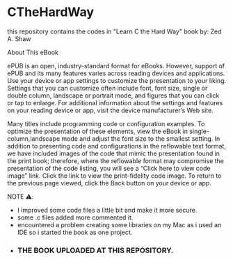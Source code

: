 # CTheHardWay

this repository contains the codes in "Learn C the Hard Way" book by: Zed A. Shaw


About This eBook

  ePUB is an open, industry-standard format for eBooks. However, 
support of ePUB and its many features varies across reading devices and applications. 
Use your device or app settings to customize the presentation to your liking. Settings that you can 
customize often include font, font size, single or double column, landscape or portrait mode, 
and figures that you can click or tap to enlarge. 
For additional information about the settings and features on your reading device or app,
visit the device manufacturer’s Web site.

Many titles include programming code or configuration examples. To optimize the presentation of these elements, 
view the eBook in single-column,landscape mode and adjust the font size to the smallest setting. 
In addition to presenting code and configurations in the reflowable text format, we have included images of the
code that mimic the presentation found in the print book; therefore,
where the reflowable format may compromise the presentation of the code listing, 
you will see a “Click here to view code image” link. Click the link to view the print-fidelity code image. 
To return to the previous page viewed, click the Back button on your device or app.
  

NOTE ⚠️: 
  - I improved some code files a little bit and make it more secure.
  - some .c files added more commented it.
  - encountered a problem creating some libraries on my Mac as i used an IDE so i started the book as one project.
  
  
  
 *  ### THE BOOK UPLOADED AT THIS REPOSITORY. ###
